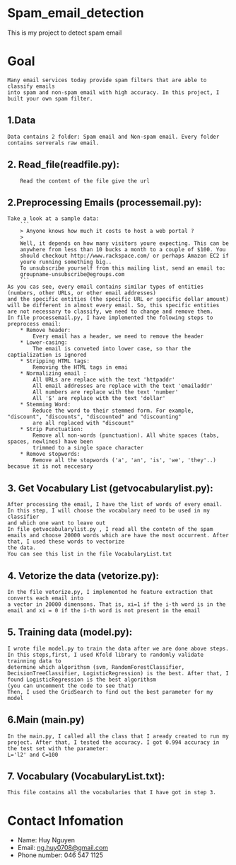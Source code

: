 # Spam_email_detection
  This is my project to detect spam email
 
# Goal
	Many email services today provide spam filters that are able to classify emails
	into spam and non-spam email with high accuracy. In this project, I built your own spam filter.

	
## 1.Data
	Data contains 2 folder: Spam email and Non-spam email. Every folder contains serverals raw email.
 
 
## 2. Read_file(readfile.py):
		Read the content of the file give the url 

## 2.Preprocessing Emails (processemail.py):
	Take a look at a sample data:
		```
		> Anyone knows how much it costs to host a web portal ?
		>
		Well, it depends on how many visitors youre expecting. This can be
		anywhere from less than 10 bucks a month to a couple of $100. You
		should checkout http://www.rackspace.com/ or perhaps Amazon EC2 if
		youre running something big..
		To unsubscribe yourself from this mailing list, send an email to:
		groupname-unsubscribe@egroups.com
		```
	As you cas see, every email contains similar types of entities (numbers, other URLs, or other email addresses)
	and the specific entities (the specific URL or specific dollar amount) will be different in almost every email. So, this specific entities
	are not necessary to classify, we need to change and remove them.
	In file processemail.py, I have implemented the folowing steps to preprocess email:
		* Remove header:
			Every email has a header, we need to remove the header
		* Lower-casing:
			The email is conveted into lower case, so thar the captialization is ignored
		* Stripping HTML tags:
			Removing the HTML tags in emai
		* Normalizing email :
			All URLs are replace with the text 'httpaddr'
			All email addresses are replace with the text 'emailaddr'
			All numbers are replace with the text 'number'
			All '$' are replace with the text 'dollar'
		* Stemming Word:
			Reduce the word to their stemmed form. For example, "discount", "discounts", "discounted" and "discounting" 
			are all replaced with "discount"
		* Strip Punctuation:
			Remove all non-words (punctuation). All white spaces (tabs, spaces, newlines) have been 
			trimmed to a single space character
		* Remove stopwords: 
			Remove all the stopwords ('a', 'an', 'is', 'we', 'they'..) becasue it is not neccesary
## 3. Get Vocabulary List (getvocabularylist.py):
	After processing the email, I have the list of words of every email. In this step, I will choose the vocabulary need to be used in my classifier
	and which one want to leave out
	In file getvocabularylist.py , I read all the contetn of the spam emails and choose 20000 words which are have the most occurrent. After that, I used these words to vectorize
	the data. 
	You can see this list in the file VocabularyList.txt
## 4. Vetorize the data (vetorize.py):
	In the file vetorize.py, I implemented he feature extraction that converts each email into
	a vector in 20000 dimensons. That is, xi=1 if the i-th word is in the email and xi = 0 if the i-th word is not present in the email
## 5. Training data (model.py):
	I wrote file model.py to train the data after we are done above steps. In this steps,first, I used Kfold library to randomly validate trainning data to 
	determine which algorithsm (svm, RandomForestClassifier, DecisionTreeClassifier, LogisticRegression) is the best. After that, I found LogisticRegression is the best algorithsm
	(you can uncomment the code to see that)
	Then, I used the GridSearch to find out the best parameter for my model
## 6.Main (main.py)
	In the main.py, I called all the class that I aready created to run my project. After that, I tested the accuracy. I got 0.994 accuracy in the test set with the parameter:
	L='l2' and C=100
## 7. Vocabulary (VocabularyList.txt):
	This file contains all the vocabularies that I have got in step 3.
	
# Contact Infomation 
  * Name:  Huy Nguyen
  * Email: ng.huy0708@gmail.com
  * Phone number: 046 547 1125
